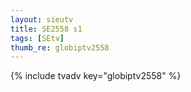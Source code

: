 ```yaml
--- 
layout: sieutv
title: SE2558 s1
tags: [SEtv]
thumb_re: globiptv2558
---
```

{% include tvadv key="globiptv2558" %} 
